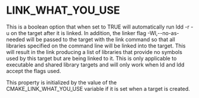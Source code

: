   

# LINK_WHAT_YOU_USE  
This is a boolean option that when set to TRUE will automatically run
ldd -r -u on the target after it is linked. In addition, the linker flag
-Wl,--no-as-needed will be passed to the target with the link command so
that all libraries specified on the command line will be linked into the
target. This will result in the link producing a list of libraries that
provide no symbols used by this target but are being linked to it.
This is only applicable to executable and shared library targets and
will only work when ld and ldd accept the flags used.  

This property is initialized by the value of
the CMAKE_LINK_WHAT_YOU_USE variable if it is set
when a target is created.  

